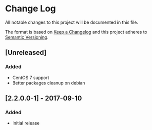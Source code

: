 # Change Log
All notable changes to this project will be documented in this file.

The format is based on [Keep a Changelog](http://keepachangelog.com/)
and this project adheres to [Semantic Versioning](http://semver.org/).

## [Unreleased]
### Added
- CentOS 7 support
- Better packages cleanup on debian

## [2.2.0.0-1] - 2017-09-10
### Added
- Initial release

